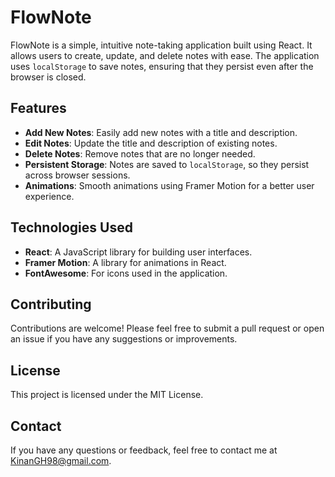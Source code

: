 # FlowNote

FlowNote is a simple, intuitive note-taking application built using React. It allows users to create, update, and delete notes with ease. The application uses `localStorage` to save notes, ensuring that they persist even after the browser is closed.

## Features

- **Add New Notes**: Easily add new notes with a title and description.
- **Edit Notes**: Update the title and description of existing notes.
- **Delete Notes**: Remove notes that are no longer needed.
- **Persistent Storage**: Notes are saved to `localStorage`, so they persist across browser sessions.
- **Animations**: Smooth animations using Framer Motion for a better user experience.

## Technologies Used

- **React**: A JavaScript library for building user interfaces.
- **Framer Motion**: A library for animations in React.
- **FontAwesome**: For icons used in the application.

## Contributing
Contributions are welcome! Please feel free to submit a pull request or open an issue if you have any suggestions or improvements.

## License
This project is licensed under the MIT License.

## Contact
If you have any questions or feedback, feel free to contact me at KinanGH98@gmail.com.
